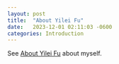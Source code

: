 ```yaml
---
layout: post
title:  "About Yilei Fu"
date:   2023-12-01 02:11:03 -0600
categories: Introduction
---
```

See [About Yilei Fu](/about) about myself.
